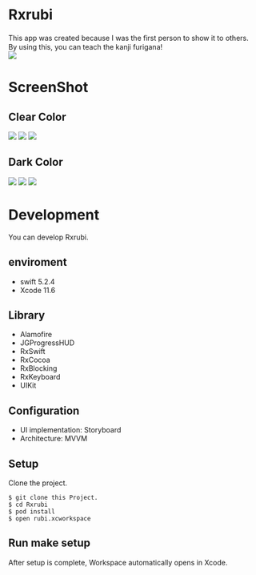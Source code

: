# Rxrubi
This app was created because I was the first person to show it to others.　　
By using this, you can teach the kanji furigana!<br>
![](https://gyazo.com/dfcedcc993fdc34a420d38b2f5c66771.png)
# ScreenShot
## Clear Color
![](https://gyazo.com/5a8e00552e8cb79ca803e40873bd5834.png)
![](https://gyazo.com/90a88c2ea6019b4cf48da5655f2b2eb9.png)
![](https://gyazo.com/98e6ddcfe47dbe1c90f92734c0f5aada.png)

## Dark Color
![](https://gyazo.com/a87a0c910a90efff7ace2a6ef6d94558.png)
![](https://gyazo.com/7ac08c680505bdef0cb2e2f5527361e4.png)
![](https://gyazo.com/e4bfaf80bda68f8417a3077ba19ef75a.png)



# Development
You can develop Rxrubi.

## enviroment
- swift 5.2.4
- Xcode 11.6

## Library
- Alamofire
- JGProgressHUD
- RxSwift
- RxCocoa
- RxBlocking
- RxKeyboard
- UIKit

## Configuration
- UI implementation: Storyboard
- Architecture: MVVM

## Setup
Clone the project.
```
$ git clone this Project.
$ cd Rxrubi
$ pod install
$ open rubi.xcworkspace
```

## Run make setup
After setup is complete, Workspace automatically opens in Xcode.


